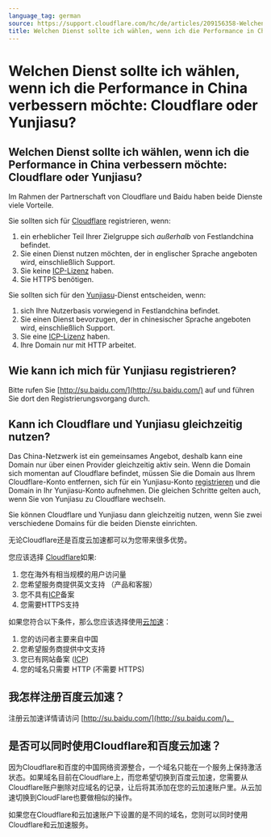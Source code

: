```yaml
---
language_tag: german
source: https://support.cloudflare.com/hc/de/articles/209156358-Welchen-Dienst-sollte-ich-w%C3%A4hlen-wenn-ich-die-Performance-in-China-verbessern-m%C3%B6chte-Cloudflare-oder-Yunjiasu-
title: Welchen Dienst sollte ich wählen, wenn ich die Performance in China verbessern möchte Cloudflare oder Yunjiasu 
---
```


# Welchen Dienst sollte ich wählen, wenn ich die Performance in China verbessern möchte: Cloudflare oder Yunjiasu? 

## Welchen Dienst sollte ich wählen, wenn ich die Performance in China verbessern möchte: Cloudflare oder Yunjiasu?

Im Rahmen der Partnerschaft von Cloudflare und Baidu haben beide Dienste viele Vorteile.

Sie sollten sich für [Cloudflare](https://www.cloudflare.com/plans) registrieren, wenn:

1.  ein erheblicher Teil Ihrer Zielgruppe sich _außerhalb_ von Festlandchina befindet.
2.  Sie einen Dienst nutzen möchten, der in englischer Sprache angeboten wird, einschließlich Support.
3.  Sie keine [ICP-Lizenz](https://support.cloudflare.com/hc/en-us/articles/209714777-ICP-FAQ) haben.
4.  Sie HTTPS benötigen.

Sie sollten sich für den [Yunjiasu](http://su.baidu.com/)\-Dienst entscheiden, wenn:

1.  sich Ihre Nutzerbasis vorwiegend in Festlandchina befindet.
2.  Sie einen Dienst bevorzugen, der in chinesischer Sprache angeboten wird, einschließlich Support.
3.  Sie eine [ICP-Lizenz](https://support.cloudflare.com/hc/en-us/articles/209714777-ICP-FAQ) haben.
4.  Ihre Domain nur mit HTTP arbeitet.

## Wie kann ich mich für Yunjiasu registrieren?

Bitte rufen Sie [http://su.baidu.com/](http://su.baidu.com/) auf und führen Sie dort den Registrierungsvorgang durch.

## Kann ich Cloudflare und Yunjiasu gleichzeitig nutzen?

Das China-Netzwerk ist ein gemeinsames Angebot, deshalb kann eine Domain nur über einen Provider gleichzeitig aktiv sein. Wenn die Domain sich momentan auf Cloudflare befindet, müssen Sie die Domain aus Ihrem Cloudflare-Konto entfernen, sich für ein Yunjiasu-Konto [registrieren](http://su.baidu.com/) und die Domain in Ihr Yunjiasu-Konto aufnehmen. Die gleichen Schritte gelten auch, wenn Sie von Yunjiasu zu Cloudflare wechseln.

Sie können Cloudflare und Yunjiasu dann gleichzeitig nutzen, wenn Sie zwei verschiedene Domains für die beiden Dienste einrichten.

无论Cloudflare还是百度云加速都可以为您带来很多优势。

您应该选择 [Cloudflare](https://www.cloudflare.com/plans)如果:

1.  您在海外有相当规模的用户访问量
2.  您希望服务商提供英文支持 （产品和客服）
3.  您不具有[ICP](https://support.cloudflare.com/hc/en-us/articles/209714777-ICP-FAQ)备案
4.  您需要HTTPS支持

如果您符合以下条件，那么您应该选择使用[云加速](http://su.baidu.com/)：

1.  您的访问者主要来自中国
2.  您希望服务商提供中文支持
3.  您已有网站备案 ([ICP](https://support.cloudflare.com/hc/en-us/articles/209714777-ICP-FAQ))
4.  您的域名只需要 HTTP (不需要 HTTPS)

## 我怎样注册百度云加速？

注册云加速详情请访问 [http://su.baidu.com/](http://su.baidu.com/)。

## 是否可以同时使用Cloudflare和百度云加速？

因为Cloudflare和百度的中国网络资源整合，一个域名只能在一个服务上保持激活状态。如果域名目前在Cloudflare上，而您希望切换到百度云加速，您需要从Cloudflare账户删除对应域名的记录，让后将其添加在您的云加速账户里。从云加速切换到CloudFlare也要做相似的操作。

如果您在Cloudflare和云加速账户下设置的是不同的域名，您则可以同时使用Cloudflare和云加速服务。
